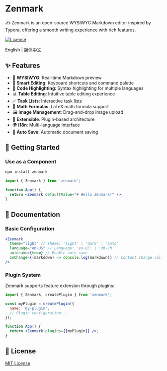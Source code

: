 # Zenmark

✍️ Zenmark is an open-source WYSIWYG Markdown editor inspired by Typora, offering a smooth writing experience with rich features.

[![License](https://img.shields.io/badge/license-MIT-blue.svg)](LICENSE)

English | [简体中文](./README_zh-CN.md)

## ✨ Features

- 🎯 **WYSIWYG**: Real-time Markdown preview
- 📝 **Smart Editing**: Keyboard shortcuts and command palette
- 🎨 **Code Highlighting**: Syntax highlighting for multiple languages
- 📊 **Table Editing**: Intuitive table editing experience
- ✅ **Task Lists**: Interactive task lists
- 🔢 **Math Formulas**: LaTeX math formula support
- 🖼️ **Image Management**: Drag-and-drop image upload
- 🔌 **Extensible**: Plugin-based architecture
- 🌍 **i18n**: Multi-language interface
- 💾 **Auto Save**: Automatic document saving

## 🚀 Getting Started

### Use as a Component

```bash
npm install zenmark
```

```jsx
import { Zenmark } from 'zenmark';

function App() {
  return <Zenmark defaultValue="# Hello Zenmark!" />;
}
```

## 📖 Documentation

### Basic Configuration

```jsx
<Zenmark
  theme="light" // Theme: 'light' | 'dark' | 'auto'
  language="en-US" // Language: 'en-US' | 'zh-CN'
  autosave={true} // Enable auto save
  onChange={(markdown) => console.log(markdown)} // Content change callback
/>
```

### Plugin System

Zenmark supports feature extension through plugins:

```jsx
import { Zenmark, createPlugin } from 'zenmark';

const myPlugin = createPlugin({
  name: 'my-plugin',
  // Plugin configuration...
});

function App() {
  return <Zenmark plugins={[myPlugin]} />;
}
```

## 📄 License

[MIT License](LICENSE) 